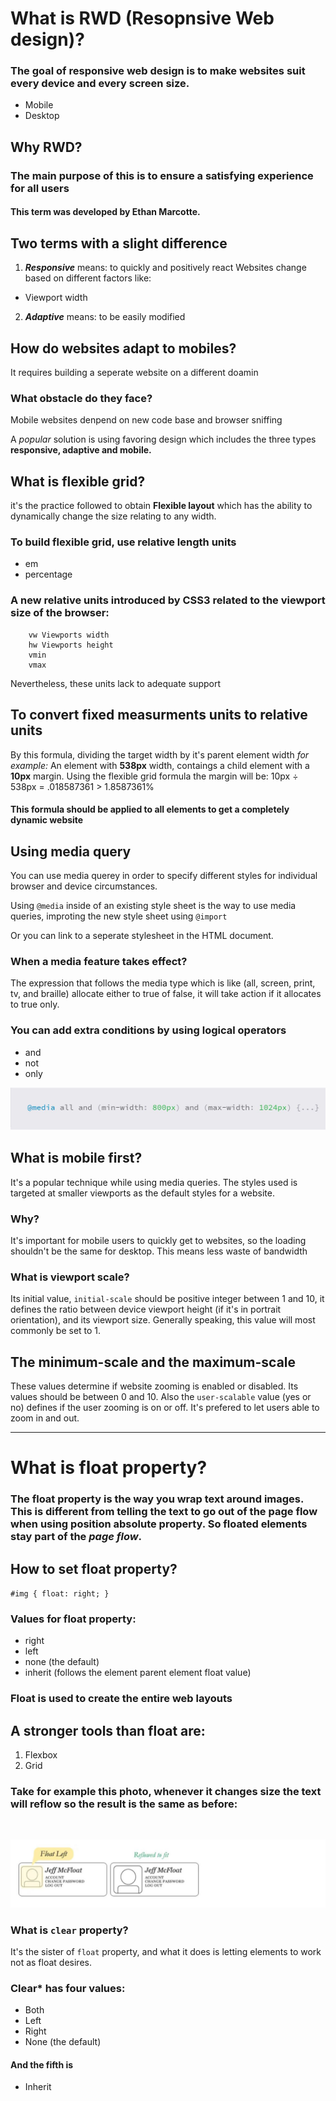 # What is RWD (Resopnsive Web design)?
### The goal of responsive web design is to make websites suit every device and every screen size.
- Mobile
- Desktop
## Why RWD?
### The main purpose of this is to ensure a satisfying experience for all users
#### This term was developed by **Ethan Marcotte**.

## Two terms with a slight difference
1. ***Responsive*** means: to quickly and positively react 
Websites change based on different factors like:
- Viewport width
2. ***Adaptive*** means: to be easily modified

## How do websites adapt to mobiles?
It requires building a seperate website on a different doamin

### What obstacle do they face?
Mobile websites denpend on new code base and browser sniffing
 
A *popular* solution is using favoring design which includes the three types **responsive, adaptive and mobile.**

## What is flexible grid?
it's the practice followed to obtain **Flexible layout** which has the ability to dynamically change the size relating to any width.

### To build flexible grid, use relative length units
- em
- percentage

### A new relative units introduced by CSS3 related to the viewport size of the browser:
        vw Viewports width
        hw Viewports height
        vmin 
        vmax 

Nevertheless, these units lack to adequate support  

## To convert fixed measurments units to relative units
By this formula, dividing the target width by it's parent element width
*for example:*
An element with **538px** width, contaings a child element with a **10px** margin. Using the flexible grid formula the margin will be:
10px ÷ 538px = .018587361 > 1.8587361%
#### This formula should be applied to all elements to get a completely dynamic website


## Using media query
You can use media querey in order to specify different styles for individual browser and device circumstances.

Using `@media` inside of an existing style sheet is the way to use media queries, improting the new style sheet using `@import` 

Or you can link to a seperate stylesheet in the HTML document.

### When a media feature takes effect?
The expression that follows the media type which is like (all, screen, print, tv, and braille) allocate either to true of false, it will take action if it allocates to true only.

### You can add extra conditions by using logical operators 
- and
- not 
- only

![media operator](./img/media.PNG)

## What is mobile first?
It's a popular technique while using media queries. The styles used is targeted at smaller viewports as the default styles for a website.
### Why?
It's important for mobile users to quickly get to websites, so the loading shouldn't be the same for desktop. This means less waste of bandwidth

### What is viewport scale?
Its initial value, `initial-scale` should be positive integer between 1 and 10, it defines the ratio between device viewport height (if it's in portrait orientation), and its viewport size. Generally speaking, this value will most commonly be set to 1.

## The minimum-scale and the maximum-scale
These values determine if website zooming is enabled or disabled. Its values should be between 0 and 10. 
Also the `user-scalable` value (yes or no) defines if the user zooming is on or off. It's prefered to let users able to zoom in and out.

------------------------------------------------------------------------------

# What is float property?
### The float property is the way you wrap text around images. This is different from telling the text to go out of the page flow when using **position absolute** property. So floated elements stay part of the *page flow*.

## How to set float property?
`#img {
  float: right;
}`
### Values for float property:
- right
- left
- none (the default)
- inherit (follows the element parent element float value)

### Float is used to create the entire web layouts
## A stronger tools than float are:
1. Flexbox
2. Grid

### Take for example this photo, whenever it changes size the text will reflow so the result is the same as before:
<br>

![float](img/float.JPG)



### What is `clear` property?
It's the sister of `float` property, and what it does is letting elements to work not as float desires.

### **Clear*** has four values:
- Both 
- Left
- Right
- None (the default)
#### And the fifth is 
- Inherit 

